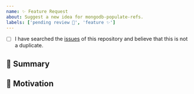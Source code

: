 ```yaml
---
name: ✨ Feature Request
about: Suggest a new idea for mongodb-populate-refs.
labels: ['pending review 👀', 'feature ✨']
---
```


<!-- Provide a general summary of the feature in the Title above -->

<!-- Checked checkbox should look like this: [x] -->

- [ ] I have searched the [issues](https://github.com/Lchemist/mongodb-populate-refs/issues) of this repository and believe that this is not a duplicate.

## 🧠 Summary

<!-- Describe how it should work. -->

## 💪 Motivation

<!--
  What are you trying to accomplish? How has the lack of this feature affected you?
  Providing context helps us come up with a solution that is most useful in the real world.
-->
